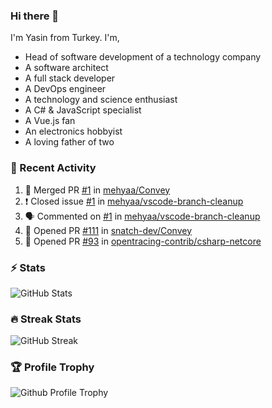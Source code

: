 ### Hi there 👋
I'm Yasin from Turkey. I'm,

* Head of software development of a technology company
* A software architect
* A full stack developer
* A DevOps engineer
* A technology and science enthusiast
* A C# & JavaScript specialist
* A Vue.js fan
* An electronics hobbyist
* A loving father of two

### 🧾 Recent Activity
<!--START_SECTION:activity-->
1. 🎉 Merged PR [#1](https://github.com/mehyaa/Convey/pull/1) in [mehyaa/Convey](https://github.com/mehyaa/Convey)
2. ❗️ Closed issue [#1](https://github.com/mehyaa/vscode-branch-cleanup/issues/1) in [mehyaa/vscode-branch-cleanup](https://github.com/mehyaa/vscode-branch-cleanup)
3. 🗣 Commented on [#1](https://github.com/mehyaa/vscode-branch-cleanup/issues/1) in [mehyaa/vscode-branch-cleanup](https://github.com/mehyaa/vscode-branch-cleanup)
4. 💪 Opened PR [#111](https://github.com/snatch-dev/Convey/pull/111) in [snatch-dev/Convey](https://github.com/snatch-dev/Convey)
5. 💪 Opened PR [#93](https://github.com/opentracing-contrib/csharp-netcore/pull/93) in [opentracing-contrib/csharp-netcore](https://github.com/opentracing-contrib/csharp-netcore)
<!--END_SECTION:activity-->

### ⚡ Stats
![GitHub Stats][stats]

### 🔥 Streak Stats
![GitHub Streak][streak]

### 🏆 Profile Trophy
![Github Profile Trophy][trophy]

[website]: https://mehyaa.github.io
[profile]: https://github.com/mehyaa
[stats]: https://github-readme-stats.vercel.app/api?username=mehyaa&show_icons=true&count_private=true&theme=vue
[streak]: https://github-readme-streak-stats.herokuapp.com?user=mehyaa&theme=vue&hide_border=true&date_format=j%20M%5B%20Y%5D&background=transparent
[trophy]: https://github-profile-trophy.vercel.app/?username=mehyaa&theme=vue&no-frame=true&column=3&margin-w=16&margin-h=16


<!--
**mehyaa/mehyaa** is a ✨ _special_ ✨ repository because its `README.md` (this file) appears on your GitHub profile.

Here are some ideas to get you started:

- 🔭 I’m currently working on ...
- 🌱 I’m currently learning ...
- 👯 I’m looking to collaborate on ...
- 🤔 I’m looking for help with ...
- 💬 Ask me about ...
- 📫 How to reach me: ...
- 😄 Pronouns: ...
- ⚡ Fun fact: ...
-->

